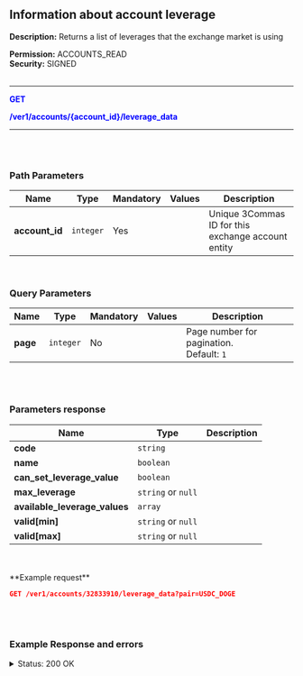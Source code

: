 ## Information about account leverage<br>

**Description:** Returns a list of leverages that the exchange market is using<br>

**Permission:** ACCOUNTS_READ<br>
**Security:** SIGNED<br>
<br>

----------

<mark style="color:blue;background-color:white" > **GET**

<mark style="color:blue;background-color:white" > **/ver1/accounts/{account_id}/leverage_data**

----------
<br>
<br>

### Path Parameters<br>

| Name | Type |	Mandatory |	Values	| Description|
|------|------|-----------|-----------------|------------|
|**account_id**  | `integer` | Yes |  | Unique 3Commas ID for this exchange account entity |

<br>

### Query Parameters<br>

| Name | Type |	Mandatory |	Values	| Description|
|------|------|-----------|-----------------|------------|
| **page**  | `integer`	| No |  | Page number for pagination.<br>Default: `1`  |

<br>
<br>

### Parameters response<br>

| Name | Type |	Description|
|------|------|------------|
|**code**| `string` |  |
|**name**| `boolean`|  |
|**can_set_leverage_value**| `boolean` |  |
|**max_leverage**| `string` or `null` |  |
|**available_leverage_values**| `array` |  |
|**valid[min]**| `string` or `null` |  |
|**valid[max]**| `string` or `null` |  |

<br>
<br>
**Example request**<br>

```json
GET /ver1/accounts/32833910/leverage_data?pair=USDC_DOGE
```
<br>
<br>

### Example Response and errors<br>
<details>
<summary>Status: 200 OK</summary><br>

```json
[
    {
        "code": "none",
        "name": "Not specified",
        "can_set_leverage_value": false,
        "max_leverage": null,
        "available_leverage_values": [],
        "valid": {}
    },
    {
        "code": "cross",
        "name": "Cross",
        "can_set_leverage_value": true,
        "available_leverage_values": [],
        "max_leverage": null,
        "valid": {
            "min": "1.0",
            "max": null
        }
    },
    {
        "code": "isolated",
        "name": "Isolated",
        "can_set_leverage_value": true,
        "available_leverage_values": [],
        "max_leverage": null,
        "valid": {
            "min": "1.0",
            "max": null
        }
    }
]
```
</details>